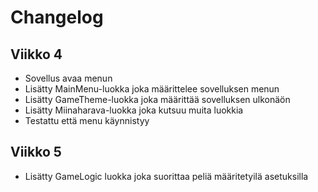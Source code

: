 # Changelog

## Viikko 4

- Sovellus avaa menun
- Lisätty MainMenu-luokka joka määrittelee sovelluksen menun
- Lisätty GameTheme-luokka joka määrittää sovelluksen ulkonäön
- Lisätty Miinaharava-luokka joka kutsuu muita luokkia
- Testattu että menu käynnistyy

## Viikko 5

- Lisätty GameLogic luokka joka suorittaa peliä määritetyilä asetuksilla